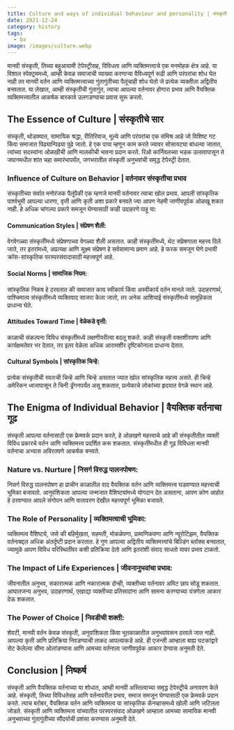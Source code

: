 ```yaml
---
title: Culture and ways of individual behaviour and personality | संस्कृती आणि वैयक्तिक वर्तन आणि व्यक्तिमत्त्वाचे मार्ग
date: 2021-12-24
category: history
tags:
  - ba
image: /images/culture.webp
---
```


मानवी संस्कृती, तिच्या बहुआयामी टेपेस्ट्रीसह, विविधता आणि व्यक्तिमत्त्वाचे एक मनमोहक क्षेत्र आहे. या विशाल स्पेक्ट्रममध्ये, आम्ही केवळ समाजाची व्याख्या करणार्‍या वैविध्यपूर्ण रूढी आणि परंपरांचा शोध घेत नाही तर मानवी वर्तन आणि व्यक्तिमत्त्वाच्या गुंतागुंतीच्या पैलूंचाही शोध घेतो जे प्रत्येक व्यक्तीला अद्वितीय बनवतात. या लेखात, आम्ही संस्कृतीची गुंतागुंत, त्याचा आपल्या वर्तनावर होणारा प्रभाव आणि वैयक्तिक व्यक्तिमत्त्वातील आकर्षक बारकावे उलगडण्याचा प्रवास सुरू करतो.

## The Essence of Culture | संस्कृतीचे सार

संस्कृती, थोडक्यात, सामायिक श्रद्धा, रीतिरिवाज, मूल्ये आणि परंपरांचा एक संमिश्र आहे जो विशिष्ट गट किंवा समाजात पिढ्यान्पिढ्या पुढे जातो. हे एक पाया म्हणून काम करते ज्यावर सोसायट्या बांधल्या जातात, त्यांच्या सदस्यांना ओळखीची आणि मालकीची भावना प्रदान करते. रिओ कार्निवलच्या भडक उत्सवापासून ते जपानमधील शांत चहा समारंभापर्यंत, जगभरातील संस्कृती अनुभवांची समृद्ध टेपेस्ट्री देतात.

### Influence of Culture on Behavior | वर्तनावर संस्कृतीचा प्रभाव

संस्कृतीच्या सर्वात मनोरंजक पैलूंपैकी एक म्हणजे मानवी वर्तनावर त्याचा खोल प्रभाव. आपली सांस्कृतिक पार्श्वभूमी आपल्या धारणा, वृत्ती आणि कृती अशा प्रकारे बनवते ज्या आपण नेहमी जाणीवपूर्वक ओळखू शकत नाही. हे अधिक चांगल्या प्रकारे समजून घेण्यासाठी काही उदाहरणे पाहू या:

#### Communication Styles | संप्रेषण शैली:

वेगवेगळ्या संस्कृतींमध्ये संप्रेषणाच्या वेगळ्या शैली असतात. काही संस्कृतींमध्ये, थेट संप्रेषणाला महत्त्व दिले जाते, तर इतरांमध्ये, अप्रत्यक्ष आणि सूक्ष्म संप्रेषण हे सर्वसामान्य प्रमाण आहे. हे फरक समजून घेणे प्रभावी क्रॉस-सांस्कृतिक परस्परसंवादासाठी महत्त्वपूर्ण आहे.

#### Social Norms | सामाजिक नियम:

सांस्कृतिक निकष हे ठरवतात की समाजात काय स्वीकार्य किंवा अस्वीकार्य वर्तन मानले जाते. उदाहरणार्थ, पाश्चिमात्य संस्कृतींमध्ये व्यक्तिवाद साजरा केला जातो, तर अनेक आशियाई संस्कृतींमध्ये सामूहिकता प्राधान्य घेते.

#### Attitudes Toward Time | वेळेकडे वृत्ती:

काळाची संकल्पना विविध संस्कृतींमध्ये लक्षणीयरीत्या बदलू शकते. काही संस्कृती वक्तशीरपणा आणि कार्यक्षमतेवर भर देतात, तर इतर वेळेला अधिक आरामशीर दृष्टिकोनाला प्राधान्य देतात.

#### Cultural Symbols | सांस्कृतिक चिन्हे:

प्रत्येक संस्कृतीची स्वतःची चिन्हे आणि चिन्हे असतात ज्यात खोल सांस्कृतिक महत्त्व असते. ही चिन्हे अमेरिकन ध्वजापासून ते चिनी ड्रॅगनपर्यंत असू शकतात, प्रत्येकाचे लोकांच्या हृदयात वेगळे स्थान आहे.

## The Enigma of Individual Behavior | वैयक्तिक वर्तनाचा गूढ

संस्कृती आपल्या वर्तनासाठी एक फ्रेमवर्क प्रदान करते, हे ओळखणे महत्त्वाचे आहे की संस्कृतीतील व्यक्ती विविध प्रकारचे वर्तन आणि व्यक्तिमत्त्व प्रदर्शित करू शकतात. संस्कृतींमधील ही गूढ विविधता मानवी वर्तनाचा अभ्यास अविरतपणे आकर्षक बनवते.

### Nature vs. Nurture | निसर्ग विरुद्ध पालनपोषण:

निसर्ग विरुद्ध पालनपोषण हा प्राचीन काळातील वाद वैयक्तिक वर्तन आणि व्यक्तिमत्त्व घडवण्यात महत्त्वाची भूमिका बजावतो. आनुवंशिकता आपल्या जन्मजात वैशिष्ट्यांमध्ये योगदान देत असताना, आपण कोण आहोत हे ठरवण्यात आपले संगोपन आणि वातावरण देखील महत्त्वपूर्ण भूमिका बजावते.

### The Role of Personality | व्यक्तिमत्वाची भूमिका:

व्यक्तिमत्व वैशिष्ट्ये, जसे की बहिर्मुखता, सहमती, मोकळेपणा, प्रामाणिकपणा आणि न्यूरोटिझम, वैयक्तिक वर्तनाबद्दल अधिक अंतर्दृष्टी प्रदान करतात. हे गुण आपल्या अद्वितीय व्यक्तिमत्त्वांचे बिल्डिंग ब्लॉक्स बनवतात, ज्यामुळे आपण विविध परिस्थितींवर कशी प्रतिक्रिया देतो आणि इतरांशी संवाद साधतो यावर प्रभाव टाकतो.

### The Impact of Life Experiences | जीवनानुभवांचा प्रभाव:

जीवनातील अनुभव, सकारात्मक आणि नकारात्मक दोन्ही, व्यक्तीच्या वर्तनावर अमिट छाप सोडू शकतात. आघातजन्य अनुभव, उदाहरणार्थ, एखाद्या व्यक्तीच्या प्रतिसादांना आणि सामना करण्याच्या यंत्रणेला आकार देऊ शकतात.

### The Power of Choice | निवडीची शक्ती:

शेवटी, मानवी वर्तन केवळ संस्कृती, अनुवांशिकता किंवा भूतकाळातील अनुभवांवरून ठरवले जात नाही. आपल्या कृती आणि प्रतिक्रिया निवडण्याची ताकद आपल्याकडे आहे. ही एजन्सी आम्हाला बाह्य घटकांद्वारे सेट केलेल्या सीमा ओलांडण्यास आणि आमच्या वर्तनाला जाणीवपूर्वक आकार देण्यास अनुमती देते.

## Conclusion | निष्कर्ष

संस्कृती आणि वैयक्तिक वर्तनाच्या या शोधात, आम्ही मानवी अस्तित्वाच्या समृद्ध टेपेस्ट्रीचे अनावरण केले आहे. संस्कृती, तिच्या विविधतेसह आणि वर्तनावरील प्रभाव, समाज समजून घेण्यासाठी एक फ्रेमवर्क प्रदान करते. त्याच बरोबर, वैयक्तिक वर्तन आणि व्यक्तिमत्व या सांस्कृतिक कॅनव्हासमध्ये खोली आणि जटिलता जोडते. संस्कृती आणि व्यक्तिमत्व यांच्यातील परस्परसंवाद ओळखणे आम्हाला आमच्या सामायिक मानवी अनुभवाच्या गुंतागुंतीच्या सौंदर्याची प्रशंसा करण्यास अनुमती देते.